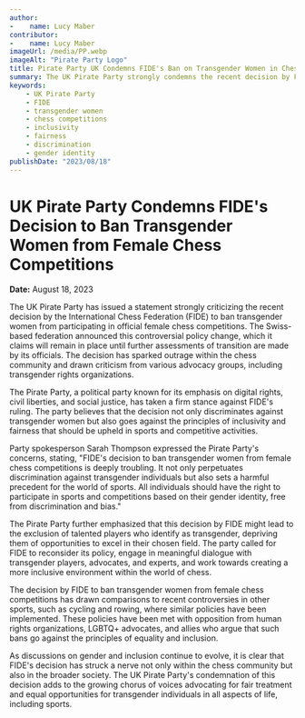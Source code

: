 ```yaml
---
author:
-    name: Lucy Maber
contributor:
-    name: Lucy Maber
imageUrl: /media/PP.webp
imageAlt: "Pirate Party Logo"
title: Pirate Party UK Condemns FIDE's Ban on Transgender Women in Chess
summary: The UK Pirate Party strongly condemns the recent decision by FIDE to ban transgender women from participating in official female chess competitions. The party asserts that this decision goes against principles of inclusivity and fairness, and calls for a reconsideration of the policy.
keywords: 
    - UK Pirate Party
    - FIDE
    - transgender women
    - chess competitions
    - inclusivity
    - fairness
    - discrimination
    - gender identity
publishDate: "2023/08/18"
---
```


# UK Pirate Party Condemns FIDE's Decision to Ban Transgender Women from Female Chess Competitions

**Date:** August 18, 2023

The UK Pirate Party has issued a statement strongly criticizing the recent decision by the International Chess Federation (FIDE) to ban transgender women from participating in official female chess competitions. The Swiss-based federation announced this controversial policy change, which it claims will remain in place until further assessments of transition are made by its officials. The decision has sparked outrage within the chess community and drawn criticism from various advocacy groups, including transgender rights organizations.

The Pirate Party, a political party known for its emphasis on digital rights, civil liberties, and social justice, has taken a firm stance against FIDE's ruling. The party believes that the decision not only discriminates against transgender women but also goes against the principles of inclusivity and fairness that should be upheld in sports and competitive activities.

Party spokesperson Sarah Thompson expressed the Pirate Party's concerns, stating, "FIDE's decision to ban transgender women from female chess competitions is deeply troubling. It not only perpetuates discrimination against transgender individuals but also sets a harmful precedent for the world of sports. All individuals should have the right to participate in sports and competitions based on their gender identity, free from discrimination and bias."

The Pirate Party further emphasized that this decision by FIDE might lead to the exclusion of talented players who identify as transgender, depriving them of opportunities to excel in their chosen field. The party called for FIDE to reconsider its policy, engage in meaningful dialogue with transgender players, advocates, and experts, and work towards creating a more inclusive environment within the world of chess.

The decision by FIDE to ban transgender women from female chess competitions has drawn comparisons to recent controversies in other sports, such as cycling and rowing, where similar policies have been implemented. These policies have been met with opposition from human rights organizations, LGBTQ+ advocates, and allies who argue that such bans go against the principles of equality and inclusion.

As discussions on gender and inclusion continue to evolve, it is clear that FIDE's decision has struck a nerve not only within the chess community but also in the broader society. The UK Pirate Party's condemnation of this decision adds to the growing chorus of voices advocating for fair treatment and equal opportunities for transgender individuals in all aspects of life, including sports.
